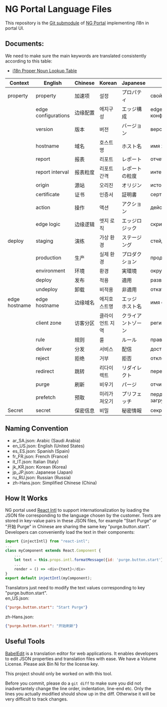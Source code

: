 # NG Portal Language Files
This repository is the [Git submodule](https://git-scm.com/book/en/v2/Git-Tools-Submodules) of 
[NG Portal](https://github.com/mileweb/ngportal) implementing i18n in portal UI. 
## Documents:  
We need to make sure the main keywords are translated consistently according to this table:
* [i18n Proper Noun Lookup Table](https://docs.google.com/spreadsheets/d/1068zI3pqrDOeNGgDbvH6bWBMIQQ834xI_u7iVwmReiM/edit#gid=0)

| Context | English | Chinese | Korean | Japanese | Russian | French |
| --- | --- | --- | --- | --- | --- | --- |
| property | property | 加速项 | 설정 | プロパティ | свойство | Configuration |
|  | edge configurations | 边缘配置 | 에지구성 | エッジ構成 | edge-конфигурация | Parametres |
|  | version | 版本 | 버전 | バージョン | версия | Version |
|  | hostname | 域名 | 호스트명 | ホスト名 | имя хоста | Nom d'hôte |
|  | report | 报表 | 리포트 | レポート | отчет | Rapport |
|  | report interval | 报表粒度 | 리포트 간격 | レポートの粒度 | интервал отчета | Delai de rapport |
|  | origin | 源站 | 오리진 | オリジン | источник | Origine |
|  | certificate | 证书 | 인증서 | 証明書 | сертификат | Certificat |
|  | action | 操作 | 액션 | アクション | действие | Action |
|  | edge logic | 边缘逻辑 | 엣지 로직  | エッジロジック | скрипт | Script server |
| deploy | staging | 演练 | 가상 환경 | ステージング | стейджинг | Platforme de test |
|  | production | 生产 | 실제 환경 | プロダクション | продуктив | Production |
|  | environment | 环境 | 환경 | 実環境 | окружение  | Environement |
|  | deploy | 发布 | 적용 | 適用 | развернуть | Deployé |
|  | undeploy | 卸载 | 비적용 | 非適用 | откатить | Non déployé |
| edge hostname | edge hostname | 边缘域名 | 에지호스트명 | エッジ　ホスト名 | имя edge-хоста | Nom d'hôte |
|  | client zone | 访客分区 | 클라이언트 지역 | クライアントゾーン | регион клиента | Région client |
|  | rule | 规则 | 룰 | ルール | правило | Regle |
|  | deliver | 分发 | 서비스 | 配信 | доставить | Delivré |
|  | reject | 拒绝 | 거부 | 拒否 | отклонить | Rejeté |
|  | redirect | 跳转 | 리다이렉트 | リダイレクト | перенаправить | Redirection |
|  | purge | 刷新 | 비우기 | パージ | отчиска | Purger |
|  | prefetch | 预取 | 미리가져오기 | プリフェッチ | пердварительная загрузка | Préchauffer |
| Secret | secret | 保密信息 | 비밀 | 秘密情報 | секрет | Secret |

## Naming Convention
* ar_SA.json: Arabic (Saudi Arabia)
* en_US.json: English (United States)
* es_ES.json: Spanish (Spain)
* fr_FR.json: French (France)
* it_IT.json: Italian (Italy)
* jk_KR.json: Korean (Korea)
* jp_JP.json: Japanese (Japan)
* ru_RU.json: Russian (Russia)
* zh-Hans.json: Simplified Chinese (China)
## How It Works
NG portal used [React Intl](https://www.npmjs.com/package/react-intl) to support internationalization by loading
the JSON file corresponding to the language chosen by the customer. Texts are stored in key-value pairs in these JSON
files, for example "Start Purge" or "开始 Purge" in Chinese are sharing the same key "purge.button.start". Developers can
conveniently load the text in their components:
```javascript
import {injectIntl} from "react-intl";
...
class myComponent extends React.Component {
    ...
    let text = this.props.intl.formatMessage({id: 'purge.button.start'});
    ...
    render = () => <div>{text}</div>
}
export default injectIntl(myComponent);
```
Translators just need to modify the text values corresponding to key "purge.button.start".  
en_US.json:
```json
{"purge.button.start": "Start Purge"}
```
zh-Hans.json:
```json
{"purge.button.start": "开始刷新"}
```
## Useful Tools
[BabelEdit](https://www.codeandweb.com/babeledit) is a translation editor for web applications. It enables developers to edit JSON properties and translation files with ease. We have a Volume License. Please ask Bin Ni for the license key.

This project should only be worked on with this tool.

Before you commit, please do a `git diff` to make sure you did not inadvertantely change the line order, indentation, line-end etc. Only the lines you actually modified should show up in the diff. Otherwise it will be very difficult to track changes.
